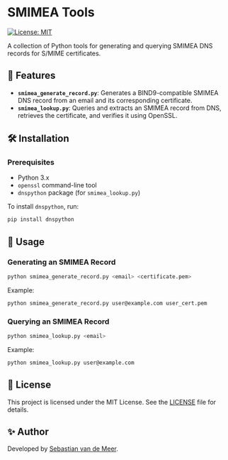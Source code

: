 # SMIMEA Tools

[![License: MIT](https://img.shields.io/badge/License-MIT-blue.svg)](LICENSE)

A collection of Python tools for generating and querying SMIMEA DNS records for S/MIME certificates.

## 🚀 Features

- **`smimea_generate_record.py`**: Generates a BIND9-compatible SMIMEA DNS record from an email and its corresponding certificate.
- **`smimea_lookup.py`**: Queries and extracts an SMIMEA record from DNS, retrieves the certificate, and verifies it using OpenSSL.

## 🛠️ Installation

### Prerequisites
- Python 3.x
- `openssl` command-line tool
- `dnspython` package (for `smimea_lookup.py`)

To install `dnspython`, run:

```sh
pip install dnspython
```

## 📌 Usage

### Generating an SMIMEA Record

```sh
python smimea_generate_record.py <email> <certificate.pem>
```

Example:

```sh
python smimea_generate_record.py user@example.com user_cert.pem
```

### Querying an SMIMEA Record

```sh
python smimea_lookup.py <email>
```

Example:

```sh
python smimea_lookup.py user@example.com
```

## 📜 License

This project is licensed under the MIT License. See the [LICENSE](LICENSE) file for details.

## ✨ Author

Developed by [Sebastian van de Meer](https://www.kernel-error.de).
